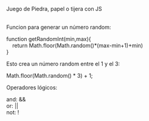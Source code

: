 Juego de Piedra, papel o tijera con JS<br><br>



Funcion para generar un número random:<br>

function getRandomInt(min,max){<br>
&nbsp;&nbsp;&nbsp;&nbsp;return Math.floor(Math.random()*(max-min+1)+min)<br>
}<br>



Esto crea un número random entre el 1 y el 3:<br>

Math.floor(Math.random() * 3) + 1;<br>



Operadores lógicos:<br>

and: &&<br>
or: ||<br>
not: !<br>
